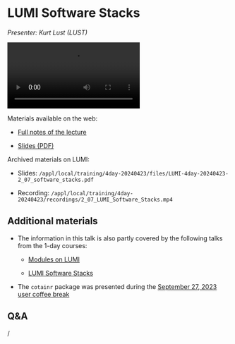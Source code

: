 # LUMI Software Stacks

*Presenter: Kurt Lust (LUST)*

<video src="https://462000265.lumidata.eu/4day-20240423/recordings/2_07_LUMI_Software_Stacks.mp4" controls="controls">
</video>

<!--
Course materials will be provided during the course.
-->

Materials available on the web:

-   [Full notes of the lecture](notes_2_07_LUMI_Software_Stacks.md)

-   [Slides (PDF)](https://462000265.lumidata.eu/4day-20240423/files/LUMI-4day-20240423-2_07_software_stacks.pdf)

Archived materials on LUMI:

-   Slides: `/appl/local/training/4day-20240423/files/LUMI-4day-20240423-2_07_software_stacks.pdf`

-   Recording: `/appl/local/training/4day-20240423/recordings/2_07_LUMI_Software_Stacks.mp4`


## Additional materials

-   The information in this talk is also partly covered by the following talks from the 1-day courses:

     -   [Modules on LUMI](../1day-20240208/video_03_Modules_on_LUMI.md)

     -   [LUMI Software Stacks](../1day-20240208/video_04_LUMI_Software_Stacks.md)

-   The `cotainr` package was presented during the
    [September 27, 2023 user coffee break](https://lumi-supercomputer.github.io/LUMI-training-materials/User-Coffee-Breaks/20230927-user-coffee-break-cotainr/)


## Q&A

/
